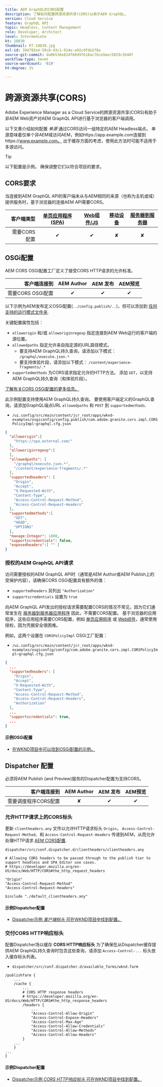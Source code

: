 ```yaml
---
title: AEM GraphQL的CORS配置
description: 了解如何配置跨源资源共享(CORS)以用于AEM GraphQL。
version: Cloud Service
feature: GraphQL API
topic: Headless, Content Management
role: Developer, Architect
level: Intermediate
kt: 10830
thumbnail: KT-10830.jpg
exl-id: 394792e4-59c8-43c1-914e-a92cdfde2f8a
source-git-commit: da0b536e824f68d97618ac7bce9aec5829c3b48f
workflow-type: tm+mt
source-wordcount: '619'
ht-degree: 1%

---
```


# 跨源资源共享(CORS)

Adobe Experience Manager as a Cloud Service的跨源资源共享(CORS)有助于非AEM Web资产对AEM GraphQL API进行基于浏览器的客户端调用。

以下文章介绍如何配置 _单源_ 通过CORS访问一组特定的AEM Headless端点。 单源意味着仅单个非AEM域访问AEM，例如https://app.example.com连接到https://www.example.com。 出于缓存方面的考虑，使用此方法时可能不适用于多源访问。

>[!TIP]
>
> 以下配置是示例。 确保调整它们以符合项目的要求。

## CORS要求

当连接到AEM GraphQL API的客户端未从与AEM相同的来源（也称为主机或域）提供服务时，基于浏览器的连接AEM API需要CORS。

| 客户端类型 | [单页应用程序(SPA)](../spa.md) | [Web组件/JS](../web-component.md) | [移动设备](../mobile.md) | [服务器到服务器](../server-to-server.md) |
|----------------------------:|:---------------------:|:-------------:|:---------:|:----------------:|
| 需要CORS配置 | ✔ | ✔ | ✘ | ✘ |

## OSGi配置

AEM CORS OSGi配置工厂定义了接受CORS HTTP请求的允许标准。

| 客户端连接到 | AEM Author | AEM 发布 | AEM预览 |
|-------------------------------------:|:----------:|:-------------:|:-------------:|
| 需要CORS OSGi配置 | ✔ | ✔ | ✔ |


以下示例为AEM发布定义OSGi配置(`../config.publish/..`)，但可以添加到 [任何支持的运行模式文件夹](https://experienceleague.adobe.com/docs/experience-manager-cloud-service/content/implementing/deploying/configuring-osgi.html#runmode-resolution).

关键配置属性包括：

+ `alloworigin` 和/或 `alloworiginregexp` 指定连接到AEM Web运行的客户端的源位置。
+ `allowedpaths` 指定允许来自指定源的URL路径模式。
   + 要支持AEM GraphQL持久查询，请添加以下模式： `/graphql/execute.json.*`
   + 要支持体验片段，请添加以下模式： `/content/experience-fragments/.*`
+ `supportedmethods` 为CORS请求指定允许的HTTP方法。 添加 `GET`，以支持AEM GraphQL持久查询（和体验片段）。

[了解有关CORS OSGi配置的更多信息。](https://experienceleague.adobe.com/docs/experience-manager-learn/foundation/security/understand-cross-origin-resource-sharing.html)

此示例配置支持使用AEM GraphQL持久查询。 要使用客户端定义的GraphQL查询，请添加GraphQL端点URL `allowedpaths` 和 `POST` 到 `supportedmethods`.

+ `/ui.config/src/main/content/jcr_root/apps/wknd-examples/osgiconfig/config.publish/com.adobe.granite.cors.impl.CORSPolicyImpl~graphql.cfg.json`

```json
{
  "alloworigin":[
    "https://spa.external.com/"
  ],
  "alloworiginregexp":[
  ],
  "allowedpaths": [
    "/graphql/execute.json.*",
    "/content/experience-fragments/.*"
  ],
  "supportedheaders": [
    "Origin",
    "Accept",
    "X-Requested-With",
    "Content-Type",
    "Access-Control-Request-Method",
    "Access-Control-Request-Headers"
  ],
  "supportedmethods":[
    "GET",
    "HEAD",
    "OPTIONS"
  ],
  "maxage:Integer": 1800,
  "supportscredentials": false,
  "exposedheaders":[ "" ]
}
```

### 授权的AEM GraphQL API请求

访问需要授权的AEM GraphQL API时（通常是AEM Author或AEM Publish上的受保护内容），请确保CORS OSGi配置具有额外的值：

+ `supportedheaders` 另列出 `"Authorization"`
+ `supportscredentials` 设置为 `true`

向AEM GraphQL API发出的授权请求需要配置CORS的情况不常见，因为它们通常发生在 [服务器到服务器应用程序](../server-to-server.md) 因此，不需要CORS配置。 基于浏览器的应用程序，这些应用程序需要CORS配置，例如 [单页应用程序](../spa.md) 或 [Web组件](../web-component.md)，通常使用授权，因为凭据安全很困难。

例如，这两个设置在 `CORSPolicyImpl` OSGi工厂配置：

+ `/ui.config/src/main/content/jcr_root/apps/wknd-examples/osgiconfig/config/com.adobe.granite.cors.impl.CORSPolicyImpl~graphql.cfg.json`

```json
{ 
  ...
  "supportedheaders": [
    "Origin",
    "Accept",
    "X-Requested-With",
    "Content-Type",
    "Access-Control-Request-Method",
    "Access-Control-Request-Headers",
    "Authorization"
  ],
  ...
  "supportscredentials": true,
  ...
}
```

#### 示例OSGi配置

+ [在WKND项目中可以找到OSGi配置的示例。](https://github.com/adobe/aem-guides-wknd/blob/main/ui.config/src/main/content/jcr_root/apps/wknd/osgiconfig/config.publish/com.adobe.granite.cors.impl.CORSPolicyImpl~wknd-graphql.cfg.json)

## Dispatcher 配置

必须将AEM Publish (and Preview)服务的Dispatcher配置为支持CORS。

| 客户端连接到 | AEM Author | AEM 发布 | AEM预览 |
|-------------------------------------:|:----------:|:-------------:|:-------------:|
| 需要调度程序CORS配置 | ✘ | ✔ | ✔ |

### 允许HTTP请求上的CORS标头

更新 `clientheaders.any` 文件以允许HTTP请求标头 `Origin`，  `Access-Control-Request-Method`、和 `Access-Control-Request-Headers` 传递到AEM，从而允许处理HTTP请求 [AEM CORS配置](#osgi-configuration).

`dispatcher/src/conf.dispatcher.d/clientheaders/clientheaders.any`

```
# Allowing CORS headers to be passed through to the publish tier to support headless and SPA Editor use cases.
# https://developer.mozilla.org/en-US/docs/Web/HTTP/CORS#the_http_request_headers

"Origin"
"Access-Control-Request-Method"
"Access-Control-Request-Headers"

$include "./default_clientheaders.any"
```

#### 示例Dispatcher配置

+ [Dispatcher示例 _客户端标头_ 可在WKND项目中找到配置。](https://github.com/adobe/aem-guides-wknd/blob/main/dispatcher/src/conf.dispatcher.d/clientheaders/clientheaders.any#L10-L12)


### 交付CORS HTTP响应标头

配置Dispatcher场以缓存 **CORS HTTP响应标头** 为了确保在从Dispatcher缓存提供AEM GraphQL持久查询时包含这些查询，请添加 `Access-Control-...` 标头放入缓存标头列表。

+ `dispatcher/src/conf.dispatcher.d/available_farms/wknd.farm`

```
/publishfarm {
    ...
    /cache {
        ...
        # CORS HTTP response headers
        # https://developer.mozilla.org/en-US/docs/Web/HTTP/CORS#the_http_response_headers
        /headers {
            ...
            "Access-Control-Allow-Origin"
            "Access-Control-Expose-Headers"
            "Access-Control-Max-Age"
            "Access-Control-Allow-Credentials"
            "Access-Control-Allow-Methods"
            "Access-Control-Allow-Headers"
        }
    ...
    }
...
}
```

#### 示例Dispatcher配置

+ [Dispatcher示例 _CORS HTTP响应标头_ 可在WKND项目中找到配置。](https://github.com/adobe/aem-guides-wknd/blob/main/dispatcher/src/conf.dispatcher.d/available_farms/wknd.farm#L109-L114)
